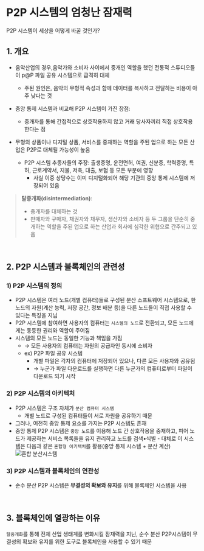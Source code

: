# P2P 시스템의 엄청난 잠재력

P2P 시스템이 세상을 어떻게 바꿀 것인가?

## 1. 개요

- 음악산업의 경우,음악가와 소비자 사이에서 중개인 역할을 했던 전통적 스튜디오들이 p@P 파일 공유 시스템으로 급격히 대체
  - 주된 원인은, 음악의 무형적 속성과 함께 데이터를 복사하고 전달하는 비용이 아주 낮다는 것
- 중앙 통제 시스템과 비교해 P2P 시스템이 가진 장점:
  - 중개자를 통해 간접적으로 상호작용하지 않고 거래 당사자끼리 직접 상호작용한다는 점
- 무형의 상품이나 디지털 상품, 서비스를 중재하는 역할을 주된 업으로 하는 모든 산업은 P2P로 대체될 가능성이 높음

  - P2P 시스템 추종자들의 주장: 출생증명, 운전면허, 여권, 신분증, 학력증명, 특허, 근로계약서, 지불, 저축, 대출, 보험 등 모든 부분에 영향
    - 사실 이중 상당수는 이미 디지털화되어 해당 기관의 중앙 통제 시스템에 저장되어 있음

> **탈중개화(disintermediation)**:
>
> - 중개자를 대체하는 것
> - 판매자와 구매자, 채권자와 채무자, 생산자와 소비자 등 두 그룹을 단순히 중개하는 역할을 주된 업으로 하는 산업과 회사에 심각한 위협으로 간주되고 있음

<br>

## 2. P2P 시스템과 블록체인의 관련성

### 1) P2P 시스템의 정의

- P2P 시스템은 여러 노드(개별 컴퓨터)들로 구성된 분산 소프트웨어 시스템으로, 한 노드의 자원(계산 능력, 저장 공간, 정보 배분 등)을 다른 노드들이 직접 사용할 수 있다는 특징을 지님
- P2P 시스템에 참여하면 사용자의 컴퓨터는 `시스템의 노드`로 전환되고, 모든 노드에게는 동등한 권리와 역할이 주어짐
- 시스템의 모든 노드는 동일한 기능과 책임을 가짐
  - → 모든 사용자의 컴퓨터는 자원의 공급자인 동시에 소비자
  - ex) P2P 파일 공유 시스템
    - 개별 파일은 각자의 컴퓨터에 저장되어 있으나, 다른 모든 사용자와 공유됨
    - → 누군가 파일 다운로드를 실행하면 다른 누군가의 컴퓨터로부터 파일이 다운로드 되기 시작

### 2) P2P 시스템의 아키텍처

- P2P 시스템은 구조 자체가 `분산 컴퓨터 시스템`
  - 개별 노드로 구성된 컴퓨터들이 서로 자원을 공유하기 때문
- 그러나, 여전히 중앙 통제 요소를 가지는 P2P 시스템도 존재
- 중앙 통제 P2P 시스템은 `중앙 노드`를 이용해 노드 간 상호작용을 중재하고, 피어 노드가 제공하는 서비스 목록들을 유지 관리하고 노드를 검색•식별 - 대체로 이 시스템은 다음과 같은 `혼합형 아키텍처`를 활용(중앙 통제 시스템 + 분산 계산)
  ![혼합 분산시스템](https://github.com/lbo728/BlockChainStudy/assets/72309817/27901c33-9a57-49bd-a78f-1b66fa5401e4)

### 3) P2P 시스템과 블록체인의 연관성

- 순수 분산 P2P 시스템은 **무결성의 확보와 유지**를 위해 블록체인 시스템을 사용

<br>

## 3. 블록체인에 열광하는 이유

`탈중개화`를 통해 전체 산업 생태계를 변화시킬 잠재력을 지닌, 순수 분산 P2P시스템이 무결성의 확보와 유지를 위한 도구로 블록체인을 사용할 수 있기 때문
